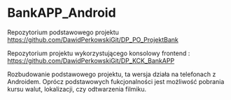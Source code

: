 # BankAPP_Android
Repozytorium podstawowego projektu https://github.com/DawidPerkowskiGit/DP_PO_ProjektBank

Repozytorium projektu wykorzystującego konsolowy frontend : https://github.com/DawidPerkowskiGit/DP_KCK_BankAPP

Rozbudowanie podstawowego projektu, ta wersja działa na telefonach z Androidem. Oprócz podstawowych fukcjonalności jest możliwość pobrania kursu walut, lokalizacji, czy odtwarzenia filmiku.
